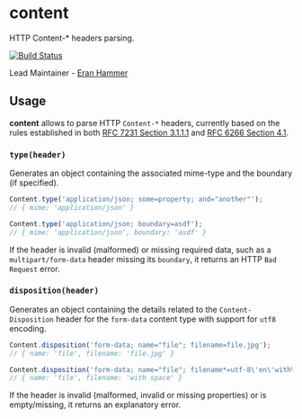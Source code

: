 # content

HTTP Content-* headers parsing.

[![Build Status](https://secure.travis-ci.org/hapijs/content.svg)](http://travis-ci.org/hapijs/content)

Lead Maintainer - [Eran Hammer](https://github.com/hueniverse)


## Usage

**content** allows to parse HTTP `Content-*` headers, currently based on the rules established in both [RFC 7231 Section 3.1.1.1](https://tools.ietf.org/html/rfc7231#section-3.1.1.1) and [RFC 6266 Section 4.1](http://tools.ietf.org/html/rfc6266#section-4.1).

### `type(header)`

Generates an object containing the associated mime-type and the boundary (if specified).

```js
Content.type('application/json; some=property; and="another"');
// { mime: 'application/json' }

Content.type('application/json; boundary=asdf');
// { mime: 'application/json', boundary: 'asdf' }
```

If the header is invalid (malformed) or missing required data, such as a `multipart/form-data` header missing its `boundary`, it returns an HTTP `Bad Request` error.

### `disposition(header)`

Generates an object containing the details related to the `Content-Disposition` header for the `form-data` content type with support for `utf8` encoding.

```js
Content.disposition('form-data; name="file"; filename=file.jpg');
// { name: 'file', filename: 'file.jpg' }

Content.disposition('form-data; name="file"; filename*=utf-8\'en\'with%20space');
// { name: 'file', filename: 'with space' }
```

If the header is invalid (malformed, invalid or missing properties) or is empty/missing, it returns an explanatory error.

